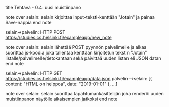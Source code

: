 
title Tehtävä - 0.4: uusi muistiinpano

note over selain:
selain kirjoittaa input-teksti-kenttään "Jotain"
ja painaa Save-nappia
end note

selain->palvelin: HTTP POST https://studies.cs.helsinki.fi/exampleapp/new_note

note over selain:
selain lähettää POST pyynnön palvelimelle ja alkaa suorittaa js-koodia
joka tallentaa kenttään kirjoitetun tekstin "Jotain" listalle/palvelimelle/tietokantaan
sekä päivittää uuden listan eli JSON datan
end note

selain->palvelin: HTTP GET https://studies.cs.helsinki.fi/exampleapp/data.json
palvelin-->selain: [{ content: "HTML on helppoa", date: "2019-01-01" }, ...]

note over selain:
selain suorittaa tapahtumankäsittelijän
joka renderöi uuden muistiinpanon näytölle aikaisempien jatkoksi
end note
